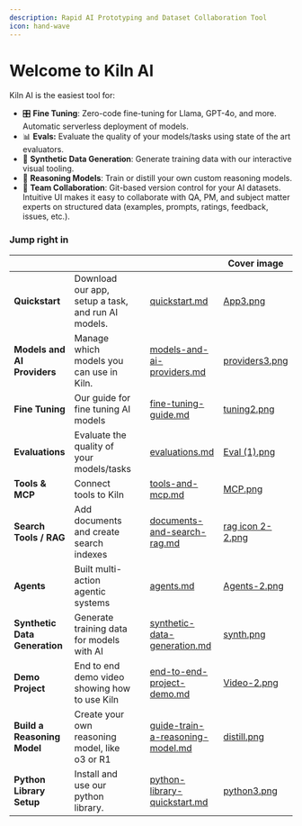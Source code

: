 ```yaml
---
description: Rapid AI Prototyping and Dataset Collaboration Tool
icon: hand-wave
---
```


# Welcome to Kiln AI

Kiln AI is the easiest tool for:

* 🎛️ **Fine Tuning**: Zero-code fine-tuning for Llama, GPT-4o, and more. Automatic serverless deployment of models.
* 📊 **Evals:** Evaluate the quality of your models/tasks using state of the art evaluators.
* 🤖 **Synthetic Data Generation**: Generate training data with our interactive visual tooling.
* 🧠 **Reasoning Models**: Train or distill your own custom reasoning models.
* 🤝 **Team Collaboration**: Git-based version control for your AI datasets. Intuitive UI makes it easy to collaborate with QA, PM, and subject matter experts on structured data (examples, prompts, ratings, feedback, issues, etc.).

### Jump right in

<table data-view="cards"><thead><tr><th></th><th></th><th data-hidden></th><th data-hidden data-card-target data-type="content-ref"></th><th data-hidden data-card-cover data-type="image">Cover image</th></tr></thead><tbody><tr><td> <strong>Quickstart</strong></td><td>Download our app, setup a task, and run AI models.</td><td></td><td><a href="docs/quickstart.md">quickstart.md</a></td><td><a href=".gitbook/assets/App3.png">App3.png</a></td></tr><tr><td><strong>Models and AI Providers</strong></td><td>Manage which models you can use in Kiln.</td><td></td><td><a href="docs/models-and-ai-providers.md">models-and-ai-providers.md</a></td><td><a href=".gitbook/assets/providers3.png">providers3.png</a></td></tr><tr><td><strong>Fine Tuning</strong> </td><td>Our guide for fine tuning AI models</td><td></td><td><a href="docs/fine-tuning-guide.md">fine-tuning-guide.md</a></td><td><a href=".gitbook/assets/tuning2.png">tuning2.png</a></td></tr><tr><td><strong>Evaluations</strong></td><td>Evaluate the quality of your models/tasks</td><td></td><td><a href="docs/evaluations.md">evaluations.md</a></td><td><a href=".gitbook/assets/Eval (1).png">Eval (1).png</a></td></tr><tr><td><strong>Tools &#x26; MCP</strong></td><td>Connect tools to Kiln</td><td></td><td><a href="docs/tools-and-mcp.md">tools-and-mcp.md</a></td><td><a href=".gitbook/assets/MCP.png">MCP.png</a></td></tr><tr><td><strong>Search Tools / RAG</strong></td><td>Add documents and create search indexes</td><td></td><td><a href="docs/documents-and-search-rag.md">documents-and-search-rag.md</a></td><td><a href=".gitbook/assets/rag icon 2-2.png">rag icon 2-2.png</a></td></tr><tr><td><strong>Agents</strong></td><td>Built multi-action agentic systems</td><td></td><td><a href="docs/agents.md">agents.md</a></td><td><a href=".gitbook/assets/Agents-2.png">Agents-2.png</a></td></tr><tr><td><strong>Synthetic Data Generation</strong></td><td>Generate training data for models with AI</td><td></td><td><a href="docs/synthetic-data-generation.md">synthetic-data-generation.md</a></td><td><a href=".gitbook/assets/synth.png">synth.png</a></td></tr><tr><td><strong>Demo Project</strong></td><td>End to end demo video showing how to use Kiln</td><td></td><td><a href="docs/end-to-end-project-demo.md">end-to-end-project-demo.md</a></td><td><a href=".gitbook/assets/Video-2.png">Video-2.png</a></td></tr><tr><td><strong>Build a Reasoning Model</strong></td><td>Create your own reasoning model, like o3 or R1</td><td></td><td><a href="docs/guide-train-a-reasoning-model.md">guide-train-a-reasoning-model.md</a></td><td><a href=".gitbook/assets/distill.png">distill.png</a></td></tr><tr><td><strong>Python Library Setup</strong></td><td>Install and use our python library.</td><td></td><td><a href="developers/python-library-quickstart.md">python-library-quickstart.md</a></td><td><a href=".gitbook/assets/python3.png">python3.png</a></td></tr></tbody></table>
